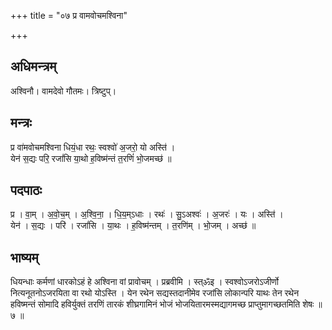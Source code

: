 +++
title = "०७ प्र वामवोचमश्विना"

+++
## अधिमन्त्रम्
अश्विनौ। वामदेवो गौतमः। त्रिष्टुप्।

## मन्त्रः
प्र वा॑मवोचमश्विना धियं॒धा रथः॒ स्वश्वो॑ अ॒जरो॒ यो अस्ति॑ ।  
येन॑ स॒द्यः परि॒ रजां॑सि या॒थो ह॒विष्म॑न्तं त॒रणिं॑ भो॒जमच्छ॑ ॥

## पदपाठः
प्र । वा॒म् । अ॒वो॒च॒म् । अ॒श्वि॒ना॒ । धि॒य॒म्ऽधाः । रथः॑ । सु॒ऽअश्वः॑ । अ॒जरः॑ । यः । अस्ति॑ ।  
येन॑ । स॒द्यः । परि॑ । रजां॑सि । या॒थः । ह॒विष्म॑न्तम् । त॒रणि॑म् । भो॒जम् । अच्छ॑ ॥

## भाष्यम्
धियन्धाः कर्मणां धारकोऽहं हे अश्विना वां प्रावोचम् । प्रब्रवीमि । स्त्ॐइ । स्वश्वोऽजरोऽजीर्णो नित्यनूतनोऽजरयिता वा रथो योऽस्ति । येन रथेन सद्यस्तदानीमेव रजांसि लोकान्परि याथः तेन रथेन हविष्मन्तं सोमादि हविर्युक्तं तरणिं तारकं शीघ्रगामिनं भोजं भोजयितारमस्मद्यागमच्छ प्राप्तुमागच्छतमिति शेषः ॥ ७ ॥